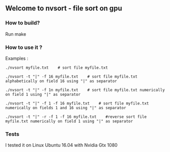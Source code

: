 ## Welcome to nvsort - file sort on gpu

### How to build?

Run make

### How to use it ?

Examples :

```console
./nvsort myfile.txt    # sort file myfile.txt

./nvsort -t "|" -f 16 myfile.txt    # sort file myfile.txt alphabetically on field 16 using "|" as separator

./nvsort -t "|" -f 1n myfile.txt    # sort file myfile.txt numerically on field 1 using "|" as separator

./nvsort -t "|" -f 1 -f 16 myfile.txt    # sort file myfile.txt numerically on fields 1 and 16 using "|" as separator

./nvsort -t "|" -r -f 1 -f 16 myfile.txt    #reverse sort file myfile.txt numerically on field 1 using "|" as separator
```

### Tests
I tested it on Linux Ubuntu 16.04 with Nvidia Gtx 1080
